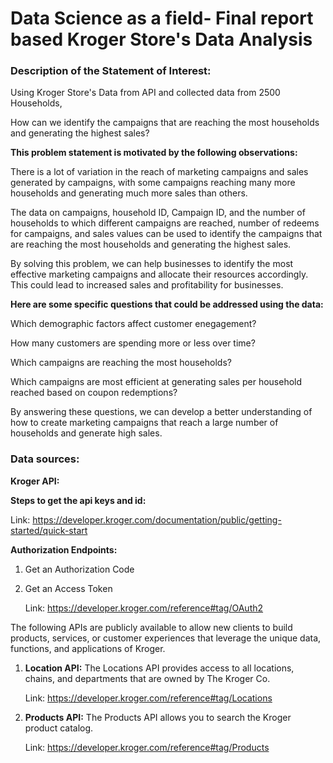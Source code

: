 # Data Science as a field- Final report based Kroger Store's Data Analysis

### **Description of the Statement of Interest:**

Using Kroger Store's Data from API and collected data from 2500 Households,

How can we identify the campaigns that are reaching the most households and generating the highest sales?

**This problem statement is motivated by the following observations:**

There is a lot of variation in the reach of marketing campaigns and sales generated by campaigns, with some campaigns reaching many more households and generating much more sales than others.

The data on campaigns, household ID, Campaign ID, and the number of households to which different campaigns are reached, number of redeems for campaigns, and sales values can be used to identify the campaigns that are reaching the most households and generating the highest sales.

By solving this problem, we can help businesses to identify the most effective marketing campaigns and allocate their resources accordingly. This could lead to increased sales and profitability for businesses.

**Here are some specific questions that could be addressed using the data:**

Which demographic factors affect customer enegagement?

How many customers are spending more or less over time?

Which campaigns are reaching the most households?

Which campaigns are most efficient at generating sales per household reached based on coupon redemptions?


By answering these questions, we can develop a better understanding of how to create marketing campaigns that reach a large number of households and generate high sales.


### **Data sources:**

**Kroger API:**

**Steps to get the api keys and id:**

Link: https://developer.kroger.com/documentation/public/getting-started/quick-start


**Authorization Endpoints:**

1. Get an Authorization Code

2. Get an Access Token

    Link: https://developer.kroger.com/reference#tag/OAuth2



The following APIs are publicly available to allow new clients to build products, services, or customer experiences that leverage the unique data, functions, and applications of Kroger. 

1. **Location API:** The Locations API provides access to all locations, chains, and departments that are owned by The Kroger Co.

    Link: https://developer.kroger.com/reference#tag/Locations


2. **Products API:** The Products API allows you to search the Kroger product catalog.

    Link: https://developer.kroger.com/reference#tag/Products





